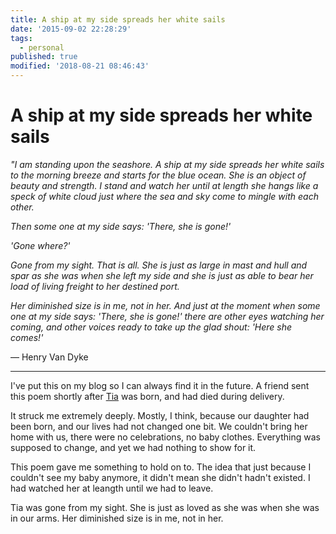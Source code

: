 ```yaml
---
title: A ship at my side spreads her white sails
date: '2015-09-02 22:28:29'
tags:
  - personal
published: true
modified: '2018-08-21 08:46:43'
---
```

# A ship at my side spreads her white sails

*"I am standing upon the seashore. A ship at my side spreads her white sails to the morning breeze and starts for the blue ocean. She is an object of beauty and strength. I stand and watch her until at length she hangs like a speck of white cloud just where the sea and sky come to mingle with each other.*

*Then some one at my side says: 'There, she is gone!'*

*'Gone where?'*

*Gone from my sight. That is all. She is just as large in mast and hull and spar as she was when she left my side and she is just as able to bear her load of living freight to her destined port.*

*Her diminished size is in me, not in her. And just at the moment when some one at my side says: 'There, she is gone!' there are other eyes watching her coming, and other voices ready to take up the glad shout: 'Here she comes!'*

— Henry Van Dyke

<!--more-->

---

I've put this on my blog so I can always find it in the future. A friend sent this poem shortly after [Tia](https://remysharp.com/search?q=tia) was born, and had died during delivery.

It struck me extremely deeply. Mostly, I think, because our daughter had been born, and our lives had not changed one bit. We couldn't bring her home with us, there were no celebrations, no baby clothes. Everything was supposed to change, and yet we had nothing to show for it.

This poem gave me something to hold on to. The idea that just because I couldn't see my baby anymore, it didn't mean she didn't hadn't existed. I had watched her at leangth until we had to leave.

Tia was gone from my sight. She is just as loved as she was when she was in our arms. Her diminished size is in me, not in her.
